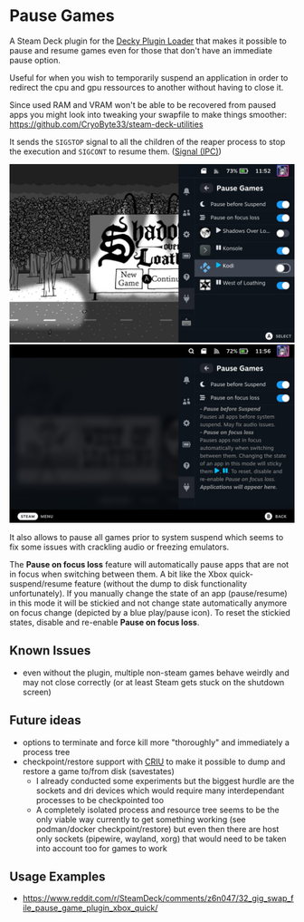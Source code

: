 # Pause Games

A Steam Deck plugin for the [Decky Plugin Loader](https://github.com/SteamDeckHomebrew/decky-loader) that makes it possible to pause and resume games even for those that don't have an immediate pause option.

Useful for when you wish to temporarily suspend an application in order to redirect the cpu and gpu ressources to another without having to close it.

Since used RAM and VRAM won't be able to be recovered from paused apps you might look into tweaking your swapfile to make things smoother: https://github.com/CryoByte33/steam-deck-utilities

It sends the `SIGSTOP` signal to all the children of the reaper process to stop the execution and `SIGCONT` to resume them. ([Signal (IPC)](https://en.wikipedia.org/wiki/Signal_(IPC)))

![](assets/20221201115246_1.jpg)
![](assets/20221201115613_1.jpg)

It also allows to pause all games prior to system suspend which seems to fix some issues with crackling audio or freezing emulators.

The **Pause on focus loss** feature will automatically pause apps that are not in focus when switching between them. A bit like the Xbox quick-suspend/resume feature (without the dump to disk functionality unfortunately). If you manually change the state of an app (pause/resume) in this mode it will be stickied and not change state automatically anymore on focus change (depicted by a blue play/pause icon). To reset the stickied states, disable and re-enable **Pause on focus loss**.

## Known Issues

- even without the plugin, multiple non-steam games behave weirdly and may not close correctly (or at least Steam gets stuck on the shutdown screen)

## Future ideas

- options to terminate and force kill more "thoroughly" and immediately a process tree
- checkpoint/restore support with [CRIU](https://github.com/checkpoint-restore/criu) to make it possible to dump and restore a game to/from disk (savestates)
  + I already conducted some experiments but the biggest hurdle are the sockets and dri devices which would require many interdependant processes to be checkpointed too
  + A completely isolated process and resource tree seems to be the only viable way currently to get something working (see podman/docker checkpoint/restore) but even then there are host only sockets (pipewire, wayland, xorg) that would need to be taken into account too for games to work

## Usage Examples

- https://www.reddit.com/r/SteamDeck/comments/z6n047/32_gig_swap_file_pause_game_plugin_xbox_quick/
